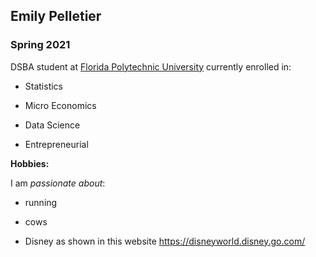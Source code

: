 ## Emily Pelletier 

### Spring 2021 

DSBA student at [Florida Polytechnic University](https://www.floridapoly.edu) currently enrolled in: 

- Statistics

- Micro Economics

- Data Science

- Entrepreneurial

**Hobbies:**

I am _passionate about_: 

- running

- cows

- Disney as shown in this website <https://disneyworld.disney.go.com/>
